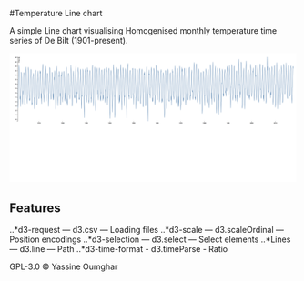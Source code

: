#Temperature Line chart

A simple Line chart visualising Homogenised monthly temperature time series of De Bilt (1901-present).

![alt text](https://github.com/youmghar/fe3-assessment-1/blob/master/preview.png "Basic line chart")

## Features

..*d3-request — d3.csv — Loading files
..*d3-scale — d3.scaleOrdinal — Position encodings
..*d3-selection — d3.select — Select elements
..*Lines — d3.line — Path
..*d3-time-format - d3.timeParse - Ratio

GPL-3.0 © Yassine Oumghar
